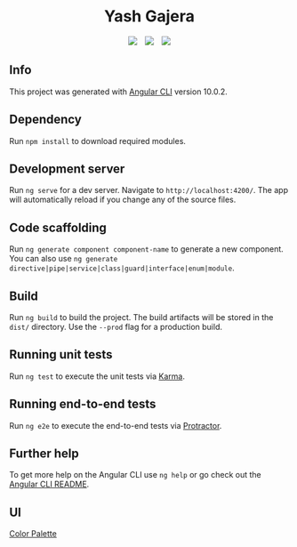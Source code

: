 <h1 align="center">
  Yash Gajera 
</h1>

<div align='center'>
<img style='padding:0 5px 0 5px' src='https://travis-ci.com/gajeraYash/yashg2.svg?branch=master'> 
<img style='padding:0 5px 0 5px' src='https://img.shields.io/badge/url-yashgajera.io-blue'>
<img style='padding:0 5px 0 5px' src='https://img.shields.io/badge/status-up-green'>
</div>
  
## Info

This project was generated with [Angular CLI](https://github.com/angular/angular-cli) version 10.0.2.

## Dependency 

Run `npm install` to download required modules.

## Development server

Run `ng serve` for a dev server. Navigate to `http://localhost:4200/`. The app will automatically reload if you change any of the source files.

## Code scaffolding

Run `ng generate component component-name` to generate a new component. You can also use `ng generate directive|pipe|service|class|guard|interface|enum|module`.

## Build

Run `ng build` to build the project. The build artifacts will be stored in the `dist/` directory. Use the `--prod` flag for a production build.

## Running unit tests

Run `ng test` to execute the unit tests via [Karma](https://karma-runner.github.io).

## Running end-to-end tests

Run `ng e2e` to execute the end-to-end tests via [Protractor](http://www.protractortest.org/).

## Further help

To get more help on the Angular CLI use `ng help` or go check out the [Angular CLI README](https://github.com/angular/angular-cli/blob/master/README.md).

## UI

[Color Palette](https://colorhunt.co/palette/191933)
